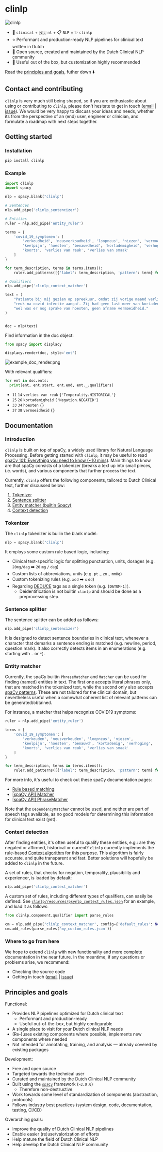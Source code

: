 # clinlp

![clinlp](media/clinlp.png)

* :hospital: `clinical` + :netherlands: `nl` + :clipboard: `NLP` = :sparkles: `clinlp`
* :star: Performant and production-ready NLP pipelines for clinical text written in Dutch
* :rocket: Open source, created and maintained by the Dutch Clinical NLP community
* :triangular_ruler: Useful out of the box, but customization highly recommended
 

Read the [principles and goals](#principles-and-goals), futher down :arrow_down:

## Contact and contributing

`clinlp` is very much still being shaped, so if you are enthusiastic about using or contributing to `clinlp`, please don't hesitate to get in touch ([email](mailto:analytics@umcutrecht.nl) | [issue](https://github.com/umcu/clinlp/issues/new)). We would be very happy to discuss your ideas and needs, whether its from the perspective of an (end) user, engineer or clinician, and formulate a roadmap with next steps together. 

## Getting started

### Installation
```bash
pip install clinlp
```

### Example
```python
import clinlp
import spacy

nlp = spacy.blank("clinlp")

# Sentences
nlp.add_pipe('clinlp_sentencizer')

# Entities
ruler = nlp.add_pipe('entity_ruler')

terms = {
    'covid_19_symptomen': [
        'verkoudheid', 'neusverkoudheid', 'loopneus', 'niezen', 'vermoeidheid',
        'keelpijn', 'hoesten', 'benauwdheid', 'kortademigheid', 'verhoging', 
        'koorts', 'verlies van reuk', 'verlies van smaak'
    ]
}

for term_description, terms in terms.items():
    ruler.add_patterns([{'label': term_description, 'pattern': term} for term in terms])

# Qualifiers
nlp.add_pipe('clinlp_context_matcher')

text = (
    "Patiente bij mij gezien op spreekuur, omdat zij vorige maand verlies van "
    "reuk na covid infectie aangaf. Zij had geen last meer van kortademigheid, "
    "wel was er nog sprake van hoesten, geen afname vermoeidheid."
)


doc = nlp(text)
```

Find information in the doc object:

```python
from spacy import displacy

displacy.render(doc, style='ent')
```

![example_doc_render.png](media/example_doc_render.png)

With relevant qualifiers:

```python
for ent in doc.ents:
  print(ent, ent.start, ent.end, ent._.qualifiers)

```

* `11` `14` `verlies van reuk` `{'Temporality.HISTORICAL'}`
* `25` `26` `kortademigheid` `{'Negation.NEGATED'}`
* `33` `34` `hoesten` `{}`
* `37` `38` `vermoeidheid` `{}`

## Documentation

### Introduction

`clinlp` is built on top of spaCy, a widely used library for Natural Language Processing. Before getting started with `clinlp`, it may be useful to read [spaCy 101: Everything you need to know (~10 mins)](https://spacy.io/usage/spacy-101). Main things to know are that spaCy consists of a tokenizer (breaks a text up into small pieces, i.e. words), and various components that further process the text. 

Currently, `clinlp` offers the following components, tailored to Dutch Clinical text, further discussed below: 

1. [Tokenizer](#tokenizer)
2. [Sentence splitter](#sentence-splitter)
3. [Entity matcher (builtin Spacy)](#entity-matcher)
4. [Context detection](#context-detection)

### Tokenizer

The `clinlp` tokenizer is builin the blank model:

```python
nlp = spacy.blank('clinlp')
```

It employs some custom rule based logic, including:
- Clinical text-specific logic for splitting punctuation, units, dosages (e.g. `20mg/dag` :arrow_right: `20` `mg` `/` `dag`)
- Custom lists of abbreviations, units (e.g. `pt.`, `zn.`, `mmHg`)
- Custom tokenizing rules (e.g. `xdd` :arrow_right: `x` `dd`)
- Regarding [DEDUCE](https://github.com/vmenger/deduce) tags as a single token (e.g. `[DATUM-1]`). 
  - Deidentification is not builtin `clinlp` and should be done as a preprocessing step.

### Sentence splitter

The sentence splitter can be added as follows:

```python
nlp.add_pipe('clinlp_sentencizer')
```

It is designed to detect sentence boundaries in clinical text, whenever a character that demarks a sentence ending is matched (e.g. newline, period, question mark). It also correctly detects items in an enumerations (e.g. starting with `-` or `*`). 

### Entity matcher

Currently, the spaCy builtin `PhraseMatcher` and `Matcher` can be used for finding (named) entities in text. The first one accepts literal phrases only, that are matched in the tokenized text, while the second only also accepts [spaCy patterns](https://spacy.io/usage/rule-based-matching#adding-patterns). These are not tailored for the clinical domain, but nevertheless useful when a somewhat coherent list of relevant patterns can be generated/obtained.

For instance, a matcher that helps recognize COVID19 symptoms:

```python
ruler = nlp.add_pipe('entity_ruler')

terms = {
    'covid_19_symptomen': [
        'verkouden', 'neusverkouden', 'loopneus', 'niezen', 
        'keelpijn', 'hoesten', 'benauwd', 'kortademig', 'verhoging', 
        'koorts', 'verlies van reuk', 'verlies van smaak'
    ]
}

for term_description, terms in terms.items():
    ruler.add_patterns([{'label': term_description, 'pattern': term} for term in terms])
```

For more info, it's useful to check out these spaCy documentation pages:
* [Rule based matching](https://spacy.io/usage/rule-based-matching)
* [[spaCy API] Matcher](https://spacy.io/api/matcher)
* [[spaCy API] PhraseMatcher](https://spacy.io/api/phrasematcher)

Note that the `DependencyMatcher` cannot be used, and neither are part of speech tags available, as no good models for determining this information for clinical text exist (yet).  

### Context detection

After finding entities, it's often useful to qualify these entities, e.g.: are they negated or affirmed, historical or current? `clinlp` currently implements the rule-based [Context algorithm](https://doi.org/10.1016%2Fj.jbi.2009.05.002) for this purpose. This algorithm is fairly accurate, and quite transparent and fast. Better solutions will hopefully be added to `clinlp` in the future. 

A set of rules, that checks for negation, temporality, plausibility and experiencer, is loaded by default:

```python
nlp.add_pipe('clinlp_context_matcher')
```

A custom set of rules, including different types of qualifiers, can easily be defined. See [`clinlp/resources/psynlp_context_rules.json`](clinlp/resources/psynlp_context_rules.json) for an example, and load it as follows: 

```python
from clinlp.component.qualifier import parse_rules

cm = nlp.add_pipe('clinlp_context_matcher', config={'default_rules': None})
cm.add_rules(parse_rules('my_custom_rules.json'))
```

### Where to go from here

We hope to extend `clinlp` with new functionality and more complete documentation in the near future. In the meantime, if any questions or problems arise, we recommend:

* Checking the source code 
* Getting in touch ([email](mailto:analytics@umcutrecht.nl) | [issue](https://github.com/umcu/clinlp/issues/new))

## Principles and goals

Functional:

* Provides NLP pipelines optimized for Dutch clinical text
  * Performant and production-ready
  * Useful out-of-the-box, but highly configurable
* A single place to visit for your Dutch clinical NLP needs
* (Re-)uses existing components where possible, implements new components where needed
* Not intended for annotating, training, and analysis — already covered by existing packages

Development: 

* Free and open source
* Targeted towards the technical user
* Curated and maintained by the Dutch Clinical NLP community
* Built using the [`spaCy`](https://spacy.io/) framework (`>3.0.0`)
  * Therefore non-destructive
* Work towards some level of standardization of components (abstraction, protocols)
* Follows industry best practices (system design, code, documentation, testing, CI/CD)

Overarching goals:

* Improve the quality of Dutch Clinical NLP pipelines
* Enable easier (re)use/valorization of efforts
* Help mature the field of Dutch Clinical NLP
* Help develop the Dutch Clinical NLP community
